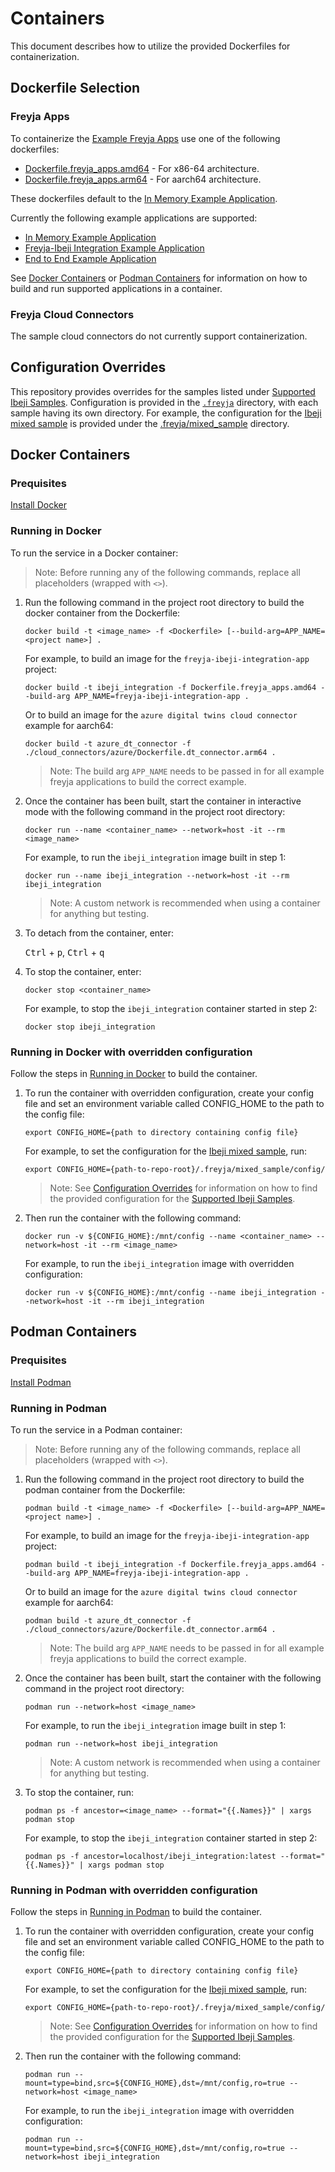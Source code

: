 # Containers

This document describes how to utilize the provided Dockerfiles for containerization.

## Dockerfile Selection

### Freyja Apps

To containerize the [Example Freyja Apps](../freyja_apps/) use one of the following dockerfiles:

- [Dockerfile.freyja_apps.amd64](../Dockerfile.freyja_apps.amd64) - For x86-64 architecture.
- [Dockerfile.freyja_apps.arm64](../Dockerfile.freyja_apps.arm64) - For aarch64 architecture.

These dockerfiles default to the
[In Memory Example Application](../freyja_apps/in_memory/).

Currently the following example applications are supported:

- [In Memory Example Application](../freyja_apps/in_memory/README.md)
- [Freyja-Ibeji Integration Example Application](../freyja_apps/ibeji_integration/README.md)
- [End to End Example Application](../freyja_apps/e2e/README.md)

See [Docker Containers](#docker-containers) or [Podman Containers](#podman-containers) for
information on how to build and run supported applications in a container.

### Freyja Cloud Connectors

The sample cloud connectors do not currently support containerization.

## Configuration Overrides

This repository provides overrides for the samples listed under
[Supported Ibeji Samples](../README.md#supported-ibeji-samples). Configuration is provided in the
[`.freyja`](../.freyja/) directory, with each sample having its own directory. For example, the
configuration for the
[Ibeji mixed sample](https://github.com/eclipse-ibeji/ibeji/tree/main/samples/mixed) is provided
under the [.freyja/mixed_sample](../.freyja/mixed_sample/) directory.

## Docker Containers

### Prequisites

[Install Docker](https://docs.docker.com/engine/install/)

### Running in Docker

To run the service in a Docker container:

>Note: Before running any of the following commands, replace all placeholders (wrapped with `<>`).

1. Run the following command in the project root directory to build the docker container from the
Dockerfile:

    ```shell
    docker build -t <image_name> -f <Dockerfile> [--build-arg=APP_NAME=<project name>] .
    ```

    For example, to build an image for the `freyja-ibeji-integration-app` project:

    ```shell
    docker build -t ibeji_integration -f Dockerfile.freyja_apps.amd64 --build-arg APP_NAME=freyja-ibeji-integration-app .
    ```

    Or to build an image for the `azure digital twins cloud connector` example for aarch64:

    ```shell
    docker build -t azure_dt_connector -f ./cloud_connectors/azure/Dockerfile.dt_connector.arm64 .
    ```

    >Note: The build arg `APP_NAME` needs to be passed in for all example freyja applications to
    build the correct example.

1. Once the container has been built, start the container in interactive mode with the following
command in the project root directory:

    ```shell
    docker run --name <container_name> --network=host -it --rm <image_name>
    ```

    For example, to run the `ibeji_integration` image built in step 1:

    ```shell
    docker run --name ibeji_integration --network=host -it --rm ibeji_integration
    ```

    >Note: A custom network is recommended when using a container for anything but testing.

1. To detach from the container, enter:

    <kbd>Ctrl</kbd> + <kbd>p</kbd>, <kbd>Ctrl</kbd> + <kbd>q</kbd>

1. To stop the container, enter:

    ```shell
    docker stop <container_name>
    ```

    For example, to stop the `ibeji_integration` container started in step 2:

    ```shell
    docker stop ibeji_integration
    ```

### Running in Docker with overridden configuration

Follow the steps in [Running in Docker](#running-in-docker) to build the container.

1. To run the container with overridden configuration, create your config file and set an
environment variable called CONFIG_HOME to the path to the config file:

    ```shell
    export CONFIG_HOME={path to directory containing config file}
    ```

    For example, to set the configuration for the
    [Ibeji mixed sample](https://github.com/eclipse-ibeji/ibeji/tree/main/samples/mixed), run:

    ```shell
    export CONFIG_HOME={path-to-repo-root}/.freyja/mixed_sample/config/
    ```

    >Note: See [Configuration Overrides](#configuration-overrides) for information on how to find
    the provided configuration for the
    [Supported Ibeji Samples](../README.md#supported-ibeji-samples).

1. Then run the container with the following command:

    ```shell
    docker run -v ${CONFIG_HOME}:/mnt/config --name <container_name> --network=host -it --rm <image_name>
    ```

    For example, to run the `ibeji_integration` image with overridden configuration:

    ```shell
    docker run -v ${CONFIG_HOME}:/mnt/config --name ibeji_integration --network=host -it --rm ibeji_integration
    ```

## Podman Containers

### Prequisites

[Install Podman](https://podman.io/docs/installation)

### Running in Podman

To run the service in a Podman container:

>Note: Before running any of the following commands, replace all placeholders (wrapped with `<>`).

1. Run the following command in the project root directory to build the podman container from the
Dockerfile:

    ```shell
    podman build -t <image_name> -f <Dockerfile> [--build-arg=APP_NAME=<project name>] .
    ```

    For example, to build an image for the `freyja-ibeji-integration-app` project:

    ```shell
    podman build -t ibeji_integration -f Dockerfile.freyja_apps.amd64 --build-arg APP_NAME=freyja-ibeji-integration-app .
    ```

    Or to build an image for the `azure digital twins cloud connector` example for aarch64:

    ```shell
    podman build -t azure_dt_connector -f ./cloud_connectors/azure/Dockerfile.dt_connector.arm64 .
    ```

    >Note: The build arg `APP_NAME` needs to be passed in for all example freyja applications to
    build the correct example.

1. Once the container has been built, start the container with the following command in the project
root directory:

    ```shell
    podman run --network=host <image_name>
    ```

    For example, to run the `ibeji_integration` image built in step 1:

    ```shell
    podman run --network=host ibeji_integration
    ```

    >Note: A custom network is recommended when using a container for anything but testing.

1. To stop the container, run:

    ```shell
    podman ps -f ancestor=<image_name> --format="{{.Names}}" | xargs podman stop
    ```

    For example, to stop the `ibeji_integration` container started in step 2:

    ```shell
    podman ps -f ancestor=localhost/ibeji_integration:latest --format="{{.Names}}" | xargs podman stop
    ```

### Running in Podman with overridden configuration

Follow the steps in [Running in Podman](#running-in-podman) to build the container.

1. To run the container with overridden configuration, create your config file and set an
environment variable called CONFIG_HOME to the path to the config file:

    ```shell
    export CONFIG_HOME={path to directory containing config file}
    ```

    For example, to set the configuration for the
    [Ibeji mixed sample](https://github.com/eclipse-ibeji/ibeji/tree/main/samples/mixed), run:

    ```shell
    export CONFIG_HOME={path-to-repo-root}/.freyja/mixed_sample/config/
    ```

    >Note: See [Configuration Overrides](#configuration-overrides) for information on how to find
    the provided configuration for the
    [Supported Ibeji Samples](../README.md#supported-ibeji-samples).

1. Then run the container with the following command:

    ```shell
    podman run --mount=type=bind,src=${CONFIG_HOME},dst=/mnt/config,ro=true --network=host <image_name>
    ```

    For example, to run the `ibeji_integration` image with overridden configuration:

    ```shell
    podman run --mount=type=bind,src=${CONFIG_HOME},dst=/mnt/config,ro=true --network=host ibeji_integration
    ```

